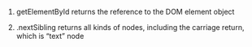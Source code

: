 1. getElementById returns the reference to the DOM element object

2. .nextSibling returns all kinds of nodes, including the carriage return, which is “text” node
